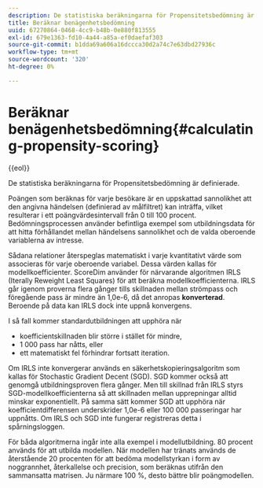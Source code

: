 ```yaml
---
description: De statistiska beräkningarna för Propensitetsbedömning är definierade.
title: Beräknar benägenhetsbedömning
uuid: 67270864-0468-4cc9-b48b-0e880f813555
exl-id: 679e1363-fd10-4a44-a85a-ef0daefaf303
source-git-commit: b1dda69a606a16dccca30d2a74c7e63dbd27936c
workflow-type: tm+mt
source-wordcount: '320'
ht-degree: 0%

---
```


# Beräknar benägenhetsbedömning{#calculating-propensity-scoring}

{{eol}}

De statistiska beräkningarna för Propensitetsbedömning är definierade.

Poängen som beräknas för varje besökare är en uppskattad sannolikhet att den angivna händelsen (definierad av målfiltret) kan inträffa, vilket resulterar i ett poängvärdesintervall från 0 till 100 procent. Bedömningsprocessen använder befintliga exempel som utbildningsdata för att hitta förhållandet mellan händelsens sannolikhet och de valda oberoende variablerna av intresse.

Sådana relationer återspeglas matematiskt i varje kvantitativt värde som associeras för varje oberoende variabel. Dessa värden kallas för modellkoefficienter. ScoreDim använder för närvarande algoritmen IRLS (Iterally Reweight Least Squares) för att beräkna modellkoefficienterna. IRLS går igenom proverna flera gånger tills skillnaden mellan strömpass och föregående pass är mindre än 1,0e-6, då det anropas **konverterad**. Beroende på data kan IRLS dock inte uppnå konvergens.

I så fall kommer standardutbildningen att upphöra när

* koefficientskillnaden blir större i stället för mindre,
* 1 000 pass har nåtts, eller
* ett matematiskt fel förhindrar fortsatt iteration.

Om IRLS inte konvergerar används en säkerhetskopieringsalgoritm som kallas för Stochastic Gradient Decent (SGD). SGD kommer också att genomgå utbildningsproven flera gånger. Men till skillnad från IRLS styrs SGD-modellkoefficienterna så att skillnaden mellan upprepningar alltid minskar exponentiellt. På samma sätt kommer SGD att upphöra när koefficientdifferensen underskrider 1,0e-6 eller 100 000 passeringar har uppnåtts. Om IRLS och SGD inte fungerar registreras detta i spårningsloggen.

För båda algoritmerna ingår inte alla exempel i modellutbildning. 80 procent används för att utbilda modellen. När modellen har tränats används de återstående 20 procenten för att bedöma modellstyrkan i form av noggrannhet, återkallelse och precision, som beräknas utifrån den sammansatta matrisen. Ju närmare 100 %, desto bättre blir poängmodellen.
